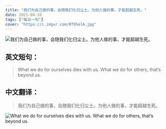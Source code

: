 ```yaml
---
title: "我们为自己做的事，会随我们化归尘土。为他人做的事，才能超越生死。"
date: 2021-04-16
tags: ["每日一句"]
cover: "https://i.imgur.com/RT0SelA.jpg"
---
```


![我们为自己做的事，会随我们化归尘土。为他人做的事，才能超越生死。](https://i.imgur.com/AUfxwrE.jpg)

## 英文短句：
> What we do for ourselves dies with us. What we do for others, that’s beyond us.

<!--more-->

## 中文翻译：
> 我们为自己做的事，会随我们化归尘土。为他人做的事，才能超越生死。

![What we do for ourselves dies with us. What we do for others, that’s beyond us.](https://i.imgur.com/7E8TPs4.jpg)

